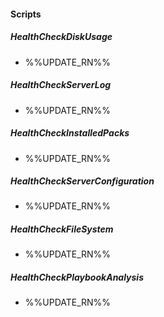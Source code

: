 
#### Scripts
##### HealthCheckDiskUsage
- %%UPDATE_RN%%
##### HealthCheckServerLog
- %%UPDATE_RN%%
##### HealthCheckInstalledPacks
- %%UPDATE_RN%%
##### HealthCheckServerConfiguration
- %%UPDATE_RN%%
##### HealthCheckFileSystem
- %%UPDATE_RN%%
##### HealthCheckPlaybookAnalysis
- %%UPDATE_RN%%
